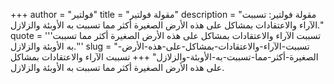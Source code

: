 +++
author = "فولتير"
title = "مقولة فولتير"
description = "مقولة فولتير: تسببت الآراء والاعتقادات بمشاكل على هذه الأرض الصغيرة أكثر مما تسببت به الأوبئة والزلازل."
quote = '''تسببت الآراء والاعتقادات بمشاكل على هذه الأرض الصغيرة أكثر مما تسببت به الأوبئة والزلازل.'''
slug = "تسببت-الآراء-والاعتقادات-بمشاكل-على-هذه-الأرض-الصغيرة-أكثر-مما-تسببت-به-الأوبئة-والزلازل"
+++
تسببت الآراء والاعتقادات بمشاكل على هذه الأرض الصغيرة أكثر مما تسببت به الأوبئة والزلازل.
